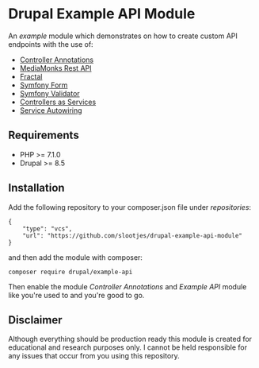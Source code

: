 # Drupal Example API Module

An *example* module which demonstrates on how to create custom API endpoints with the use of:

- [Controller Annotations](https://github.com/mediamonks/drupal-controller-annotations)
- [MediaMonks Rest API](https://github.com/mediamonks/php-rest-api)
- [Fractal](http://fractal.thephpleague.com)
- [Symfony Form](https://symfony.com/doc/current/components/form.html)
- [Symfony Validator](https://symfony.com/doc/current/components/validator.html)
- [Controllers as Services](https://symfony.com/doc/current/controller/service.html)
- [Service Autowiring](https://symfony.com/doc/current/service_container/autowiring.html)

## Requirements

- PHP >= 7.1.0
- Drupal >= 8.5

## Installation

Add the following repository to your composer.json file under *repositories*:

```
{
    "type": "vcs",
    "url": "https://github.com/slootjes/drupal-example-api-module"
}
```

and then add the module with composer:

```
composer require drupal/example-api
```

Then enable the module *Controller Annotations* and *Example API* module like you're used to and you're good to go.

## Disclaimer

Although everything should be production ready this module is created for educational and research purposes only. 
I cannot be held responsible for any issues that occur from you using this repository.
